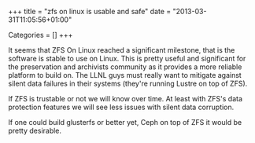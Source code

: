 +++
title = "zfs on linux is usable and safe"
date = "2013-03-31T11:05:56+01:00"


Categories = []
+++

It seems that ZFS On Linux reached a significant milestone, that is the
software is stable to use on Linux. This is pretty useful and significant
for the preservation and archivists community as it provides a more
reliable platform to build on. The LLNL guys must really want to mitigate
against silent data failures in their systems (they're running Lustre
on top of ZFS).

If ZFS is trustable or not we will know over time. At least with
ZFS's data protection features we will see less issues with silent
data corruption.

If one could build glusterfs or better yet, Ceph on top of ZFS it would
be pretty desirable.
